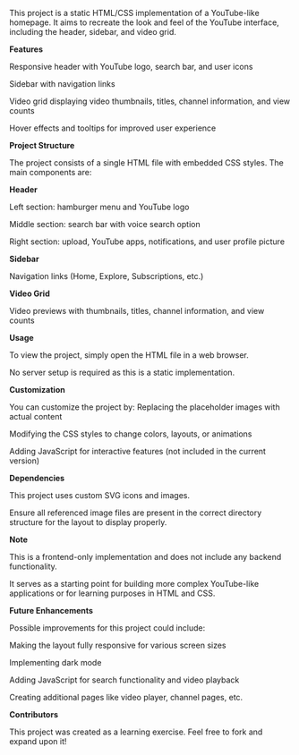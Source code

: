 This project is a static HTML/CSS implementation of a YouTube-like homepage. It aims to recreate the look and feel of the YouTube interface, including the header, sidebar, and video grid.

**Features**

Responsive header with YouTube logo, search bar, and user icons

Sidebar with navigation links

Video grid displaying video thumbnails, titles, channel information, and view counts

Hover effects and tooltips for improved user experience

**Project Structure**

The project consists of a single HTML file with embedded CSS styles. The main components are:

**Header**

Left section: hamburger menu and YouTube logo

Middle section: search bar with voice search option

Right section: upload, YouTube apps, notifications, and user profile picture

**Sidebar**

Navigation links (Home, Explore, Subscriptions, etc.)

**Video Grid**

Video previews with thumbnails, titles, channel information, and view counts

**Usage**

To view the project, simply open the HTML file in a web browser.

No server setup is required as this is a static implementation.

**Customization**

You can customize the project by:
Replacing the placeholder images with actual content

Modifying the CSS styles to change colors, layouts, or animations

Adding JavaScript for interactive features (not included in the current version)

**Dependencies**

This project uses custom SVG icons and images.

Ensure all referenced image files are present in the correct directory structure for the layout to display properly.

**Note**

This is a frontend-only implementation and does not include any backend functionality.

It serves as a starting point for building more complex YouTube-like applications or for learning purposes in HTML and CSS.

**Future Enhancements**

Possible improvements for this project could include:

Making the layout fully responsive for various screen sizes

Implementing dark mode

Adding JavaScript for search functionality and video playback

Creating additional pages like video player, channel pages, etc.

**Contributors**

This project was created as a learning exercise. Feel free to fork and expand upon it!
